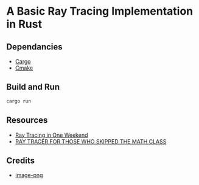 # A Basic Ray Tracing Implementation in Rust

## Dependancies
- [Cargo](https://www.rust-lang.org/tools/install)
- [Cmake](https://cmake.org/download/)

## Build and Run
```Bash
cargo run
```

## Resources
- [Ray Tracing in One Weekend](https://raytracing.github.io/books/RayTracingInOneWeekend.html)
- [RAY TRACER FOR THOSE WHO SKIPPED THE MATH CLASS](https://zserge.com/posts/raytracer/)
## Credits
- [image-png](https://github.com/image-rs/image-png)